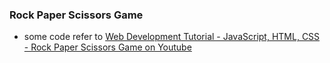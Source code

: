 ### Rock Paper Scissors Game
* some code refer to [Web Development Tutorial - JavaScript, HTML, CSS - Rock Paper Scissors Game on Youtube](https://www.youtube.com/watch?v=jaVNP3nIAv0")

